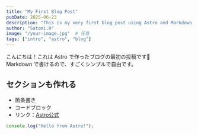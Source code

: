 ```yaml
---
title: "My First Blog Post"
pubDate: 2025-06-23
description: "This is my very first blog post using Astro and Markdown!"
author: "Satomi.H"
image: "/your-image.jpg"  # 任意
tags: ["intro", "astro", "blog"]
---
```


こんにちは！これは Astro で作ったブログの最初の投稿です🌟  
Markdown で書けるので、すごくシンプルで自由です。

## セクションも作れる

- 箇条書き
- コードブロック
- リンク：[Astro公式](https://astro.build)

```js
console.log("Hello from Astro!");
